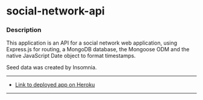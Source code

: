 # social-network-api

### Description

This application is an API for a social network web application, using Express.js for routing, a MongoDB database, the Mongoose ODM and the native JavaScript Date object to format timestamps. 

Seed data was created by Insomnia.

---

- [Link to deployed app on Heroku](https://social-network-api-nosql.herokuapp.com/)

---

  